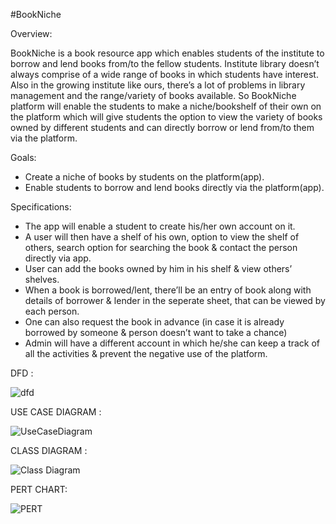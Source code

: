 #BookNiche

Overview:

BookNiche is a book resource app which enables students of the institute to borrow and lend books from/to the fellow students. Institute library doesn’t always comprise of a wide range of books in which students have interest. Also in the growing institute like ours, there’s a lot of problems in library management and the range/variety of books available. So BookNiche platform will enable the students to make a niche/bookshelf of their own on the platform which will give students the option to view the variety of books owned by different students and can directly borrow or lend from/to them via the platform.

Goals:

* Create a niche of books by students on the platform(app).
* Enable students to borrow and lend books directly via the platform(app).

Specifications:

* The app will enable a student to create his/her own account on it.
* A user will then have a shelf of his own, option to view the shelf of others, search option for searching the book & contact the person   directly via app.
* User can add the books owned by him in his shelf & view others’ shelves.
* When a book is borrowed/lent, there’ll be an entry of book along with details of borrower & lender in the seperate sheet, that can be     viewed by each person.
* One can also request the book in advance (in case it is already borrowed by someone & person doesn’t want to take a chance)
* Admin will have a different account in which he/she can keep a track of all the activities & prevent the negative use of the platform.

DFD : 

![dfd](https://user-images.githubusercontent.com/38361186/69029741-d13b7f00-09fb-11ea-8bad-07bf9f04459d.png)

USE CASE DIAGRAM : 

![UseCaseDiagram](https://user-images.githubusercontent.com/38361186/69029563-56726400-09fb-11ea-991a-c410f78faa3a.png)

CLASS DIAGRAM :

![Class Diagram](https://user-images.githubusercontent.com/38361186/69029755-d698c980-09fb-11ea-855f-538bab7fd95e.png)

PERT CHART:

![PERT](https://user-images.githubusercontent.com/38361186/69029761-dbf61400-09fb-11ea-8840-a17d3337fdb9.png)
